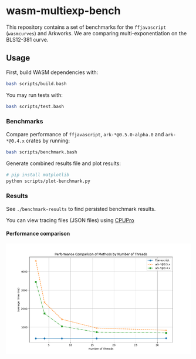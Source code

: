 # wasm-multiexp-bench

This repository contains a set of benchmarks for the `ffjavascript` (`wasmcurves`) and Arkworks. We are comparing
multi-exponentiation on the BLS12-381 curve.

## Usage

First, build WASM dependencies with:

```bash
bash scripts/build.bash
```

You may run tests with:

```bash
bash scripts/test.bash
```

### Benchmarks

Compare performance of `ffjavascript`, `ark-*@0.5.0-alpha.0` and `ark-*@0.4.x` crates by running:

```bash
bash scripts/benchmark.bash
```

Generate combined results file and plot results:

```bash
# pip install matplotlib
python scripts/plot-benchmark.py
```

### Results

See `./benchmark-results` to find persisted benchmark results.

You can view tracing files (JSON files) using [CPUPro](https://discoveryjs.github.io/cpupro/)

#### Performance comparison

![performance comparison](bench-results/performance_comparison.png)

